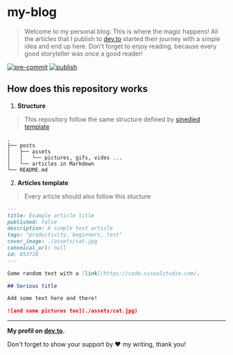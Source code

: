 # my-blog

> Welcome to my personal blog. This is where the magic happens! All the articles that I publish to [dev.to](https://dev.to/) started their journey with a simple idea and end up here. Don't forget to enjoy reading, because every good storyteller was once a good reader!

[![pre-commit](https://github.com/abdorah/my-blog/actions/workflows/pre-commit.yml/badge.svg)](https://github.com/abdorah/my-blog/actions/workflows/pre-commit.yml)
[![publish](https://github.com/abdorah/my-blog/actions/workflows/publish.yml/badge.svg)](https://github.com/abdorah/my-blog/actions/workflows/publish.yml)

## How does this repository works
1. **Structure**
> This repository follow the same structure defined by [sinedied template](https://github.com/sinedied/devto-github-template)
```
.
├── posts
│   ├── assets
│   │   └── pictures, gifs, vides ...
│   └── articles in Markdown
└── README.md
```
2. **Articles template**
> Every article should also follow this stucture
```md
---
title: Example article title
published: false
description: A simple test article
tags: "productivity, beginners, test"
cover_image: ./assets/cat.jpg
canonical_url: null
id: 853728
---

Some random text with a [link](https://code.visualstudio.com).

## Serious title

Add some text here and there!

![and some pictures too](./assets/cat.jpg)
```

---

**My profil on [dev.to](https://dev.to/abdorah).**

Don't forget to show your support by ❤️ my writing, thank you!